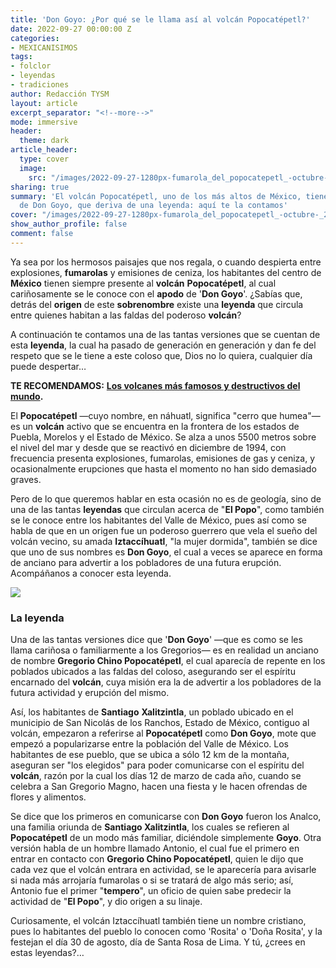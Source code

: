 ```yaml
---
title: 'Don Goyo: ¿Por qué se le llama así al volcán Popocatépetl?'
date: 2022-09-27 00:00:00 Z
categories:
- MEXICANISIMOS
tags:
- folclor
- leyendas
- tradiciones
author: Redacción TYSM
layout: article
excerpt_separator: "<!--more-->"
mode: immersive
header:
  theme: dark
article_header:
  type: cover
  image:
    src: "/images/2022-09-27-1280px-fumarola_del_popocatepetl_-octubre-_2012-_2.jpeg"
sharing: true
summary: 'El volcán Popocatépetl, uno de los más altos de México, tiene el apodo cariñoso
  de Don Goyo, que deriva de una leyenda: aquí te la contamos'
cover: "/images/2022-09-27-1280px-fumarola_del_popocatepetl_-octubre-_2012-_2.jpeg"
show_author_profile: false
comment: false
---
```


Ya sea por los hermosos paisajes que nos regala, o cuando despierta entre explosiones, **fumarolas** y emisiones de ceniza, los habitantes del centro de **México** tienen siempre presente al **volcán** **Popocatépetl**, al cual cariñosamente se le conoce con el **apodo** de '**Don Goyo**'. ¿Sabías que, detrás del **origen** de este **sobrenombre** existe una **leyenda** que circula entre quienes habitan a las faldas del poderoso **volcán**?

A continuación te contamos una de las tantas versiones que se cuentan de esta **leyenda**, la cual ha pasado de generación en generación y dan fe del respeto que se le tiene a este coloso que, Dios no lo quiera, cualquier día puede despertar…

**TE RECOMENDAMOS:** [**Los volcanes más famosos y destructivos del mundo**](https://blog.tonoysumariachi.com/mundo/2022/09/07/los-volcanes-mas-famosos-y-destructivos-del-mundo.html)**.**

El **Popocatépetl** —cuyo nombre, en náhuatl, significa "cerro que humea"— es un **volcán** activo que se encuentra en la frontera de los estados de Puebla, Morelos y el Estado de México. Se alza a unos 5500 metros sobre el nivel del mar y desde que se reactivó en diciembre de 1994, con frecuencia presenta explosiones, fumarolas, emisiones de gas y ceniza, y ocasionalmente erupciones que hasta el momento no han sido demasiado graves.

Pero de lo que queremos hablar en esta ocasión no es de geología, sino de una de las tantas **leyendas** que circulan acerca de "**El Popo**", como también se le conoce entre los habitantes del Valle de México, pues así como se habla de que en un origen fue un poderoso guerrero que vela el sueño del volcán vecino, su amada **Iztaccíhuatl**, "la mujer dormida", también se dice que uno de sus nombres es **Don Goyo**, el cual a veces se aparece en forma de anciano para advertir a los pobladores de una futura erupción. Acompáñanos a conocer esta leyenda.

![](https://upload.wikimedia.org/wikipedia/commons/thumb/a/a5/Mexico-Popocatepetl.jpg/1024px-Mexico-Popocatepetl.jpg)

### La leyenda

Una de las tantas versiones dice que '**Don Goyo**' —que es como se les llama cariñosa o familiarmente a los Gregorios— es en realidad un anciano de nombre **Gregorio Chino Popocatépetl**, el cual aparecía de repente en los poblados ubicados a las faldas del coloso, asegurando ser el espíritu encarnado del **volcán**, cuya misión era la de advertir a los pobladores de la futura actividad y erupción del mismo.

Así, los habitantes de **Santiago** **Xalitzintla**, un poblado ubicado en el municipio de San Nicolás de los Ranchos, Estado de México, contiguo al volcán, empezaron a referirse al **Popocatépetl** como **Don Goyo**, mote que empezó a popularizarse entre la población del Valle de México. Los habitantes de ese pueblo, que se ubica a sólo 12 km de la montaña, aseguran ser "los elegidos" para poder comunicarse con el espíritu del **volcán**, razón por la cual los días 12 de marzo de cada año, cuando se celebra a San Gregorio Magno, hacen una fiesta y le hacen ofrendas de flores y alimentos.

Se dice que los primeros en comunicarse con **Don Goyo** fueron los Analco, una familia oriunda de **Santiago Xalitzintla**, los cuales se refieren al **Popocatépetl** de un modo más familiar, diciéndole simplemente **Goyo**. Otra versión habla de un hombre llamado Antonio, el cual fue el primero en entrar en contacto con **Gregorio Chino Popocatépetl**, quien le dijo que cada vez que el volcán entrara en actividad, se le aparecería para avisarle si nada más arrojaría fumarolas o si se tratará de algo más serio; así, Antonio fue el primer "**tempero**", un oficio de quien sabe predecir la actividad de "**El Popo**", y dio origen a su linaje.

Curiosamente, el volcán Iztaccíhuatl también tiene un nombre cristiano, pues lo habitantes del pueblo lo conocen como 'Rosita' o 'Doña Rosita', y la festejan el día 30 de agosto, día de Santa Rosa de Lima. Y tú, ¿crees en estas leyendas?…
